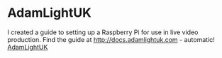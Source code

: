 # AdamLightUK

I created a guide to setting up a Raspberry Pi for use in live video production. Find the guide at http://docs.adamlightuk.com - automatic!
[AdamLightUK](http://docs.adamlightuk.com)




